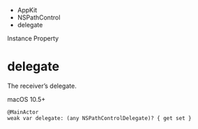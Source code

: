 

- AppKit
- NSPathControl
-  delegate 

Instance Property

# delegate

The receiver’s delegate.

macOS 10.5+

``` source
@MainActor
weak var delegate: (any NSPathControlDelegate)? { get set }
```

